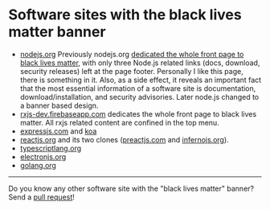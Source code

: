 # Software sites with the black lives matter banner

- [nodejs.org](https://web.archive.org/web/20200616070113/https://nodejs.org/en/) Previously nodejs.org [dedicated the whole front page to black lives matter](https://web.archive.org/web/20200615065028/https://nodejs.org/en/), with only three Node.js related links (docs, download, security releases) left at the page footer. Personally I like this page, there is something in it. Also, as a side effect, it reveals an important fact that the most essential information of a software site is documentation, download/installation, and security advisories. Later node.js changed to a banner based design.
- [rxjs-dev.firebaseapp.com](https://web.archive.org/web/20200920055837if_/https://rxjs-dev.firebaseapp.com/) dedicates the whole front page to black lives matter. All rxjs related content are confined in the top menu.
- [expressjs.com](https://web.archive.org/web/20200616011034/https://expressjs.com/) and [koa](https://web.archive.org/web/20201011222848/https://koajs.com/)
- [reactjs.org](https://web.archive.org/web/20200618030325/https://reactjs.org/) and its two clones ([preactjs.com](https://web.archive.org/web/20200607175854/https://preactjs.com/) and [infernojs.org](http://archive.vn/scY9B)).
- [typescriptlang.org](https://web.archive.org/web/20200615092305/https://www.typescriptlang.org/)
- [electronjs.org](https://web.archive.org/web/20201007201949/https://www.electronjs.org/)
- [golang.org](https://web.archive.org/web/20200617001054/https://golang.org/)

---

Do you know any other software site with the "black lives matter" banner?
Send a [pull request](https://github.com/weakish/blm/pulls)!

